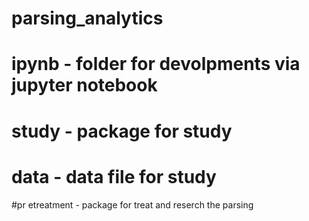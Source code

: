 # parsing_analytics

# ipynb - folder for devolpments via jupyter notebook

# study  - package for study

# data - data file for study

#pr etreatment - package for treat and reserch the parsing

